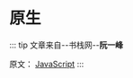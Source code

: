 # 原生

::: tip
文章来自--书栈网--**阮一峰**

原文： [JavaScript](https://www.bookstack.cn/read/javascript-tutorial/README.md)
:::
